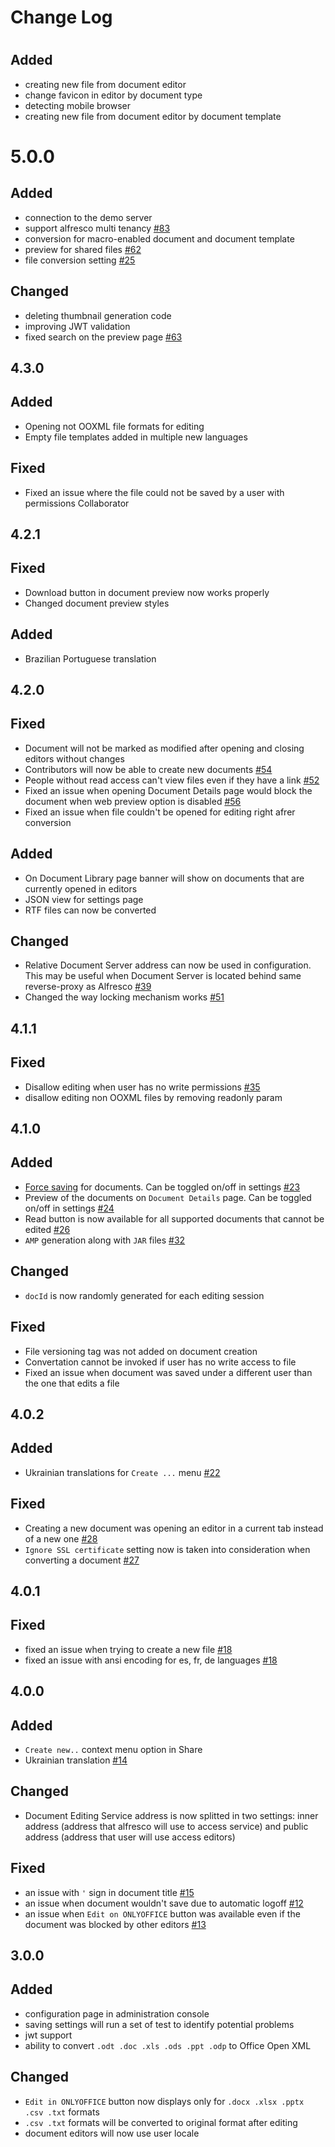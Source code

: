 # Change Log

#
## Added
- creating new file from document editor
- change favicon in editor by document type
- detecting mobile browser
- creating new file from document editor by document template

# 5.0.0
## Added
- connection to the demo server
- support alfresco multi tenancy [#83](https://github.com/ONLYOFFICE/onlyoffice-alfresco/issues/83)
- conversion for macro-enabled document and document template
- preview for shared files [#62](https://github.com/ONLYOFFICE/onlyoffice-alfresco/issues/62)
- file conversion setting [#25](https://github.com/ONLYOFFICE/onlyoffice-alfresco/issues/25)

## Changed
- deleting thumbnail generation code
- improving JWT validation
- fixed search on the preview page [#63](https://github.com/ONLYOFFICE/onlyoffice-alfresco/issues/63)

## 4.3.0
## Added
- Opening not OOXML file formats for editing
- Empty file templates added in multiple new languages

## Fixed
- Fixed an issue where the file could not be saved by a user with permissions Collaborator

## 4.2.1
## Fixed
- Download button in document preview now works properly
- Changed document preview styles

## Added
- Brazilian Portuguese translation

## 4.2.0
## Fixed
- Document will not be marked as modified after opening and closing editors without changes
- Contributors will now be able to create new documents [#54](https://github.com/ONLYOFFICE/onlyoffice-alfresco/issues/54)
- People without read access can't view files even if they have a link [#52](https://github.com/ONLYOFFICE/onlyoffice-alfresco/issues/52)
- Fixed an issue when opening Document Details page would block the document when web preview option is disabled  [#56](https://github.com/ONLYOFFICE/onlyoffice-alfresco/issues/56)
- Fixed an issue when file couldn't be opened for editing right afrer conversion

## Added
- On Document Library page banner will show on documents that are currently opened in editors
- JSON view for settings page
- RTF files can now be converted

## Changed
- Relative Document Server address can now be used in configuration. This may be useful when Document Server is located behind same reverse-proxy as Alfresco [#39](https://github.com/ONLYOFFICE/onlyoffice-alfresco/issues/39)
- Changed the way locking mechanism works [#51](https://github.com/ONLYOFFICE/onlyoffice-alfresco/issues/51)

## 4.1.1
## Fixed
- Disallow editing when user has no write permissions [#35](https://github.com/ONLYOFFICE/onlyoffice-alfresco/issues/35)
- disallow editing non OOXML files by removing readonly param

## 4.1.0
## Added
- [Force saving](https://api.onlyoffice.com/editors/save#forcesave) for documents. Can be toggled on/off in settings [#23](https://github.com/ONLYOFFICE/onlyoffice-alfresco/issues/23)
- Preview of the documents on `Document Details` page. Can be toggled on/off in settings [#24](https://github.com/ONLYOFFICE/onlyoffice-alfresco/issues/24)
- Read button is now available for all supported documents that cannot be edited [#26](https://github.com/ONLYOFFICE/onlyoffice-alfresco/pull/26)
- `AMP` generation along with `JAR` files [#32](https://github.com/ONLYOFFICE/onlyoffice-alfresco/issues/32)

## Changed
- `docId` is now randomly generated for each editing session

## Fixed
- File versioning tag was not added on document creation
- Convertation cannot be invoked if user has no write access to file
- Fixed an issue when document was saved under a different user than the one that edits a file

## 4.0.2
## Added
 - Ukrainian translations for `Create ...` menu [#22](https://github.com/ONLYOFFICE/onlyoffice-alfresco/pull/22)

## Fixed
 - Creating a new document was opening an editor in a current tab instead of a new one [#28](https://github.com/ONLYOFFICE/onlyoffice-alfresco/issues/28)
 - `Ignore SSL certificate` setting now is taken into consideration when converting a document [#27](https://github.com/ONLYOFFICE/onlyoffice-alfresco/issues/27)

## 4.0.1
## Fixed
 - fixed an issue when trying to create a new file [#18](https://github.com/ONLYOFFICE/onlyoffice-alfresco/issues/18)
 - fixed an issue with ansi encoding for es, fr, de languages [#18](https://github.com/ONLYOFFICE/onlyoffice-alfresco/issues/18)

## 4.0.0
## Added
 - `Create new..` context menu option in Share
 - Ukrainian translation [#14](https://github.com/ONLYOFFICE/onlyoffice-alfresco/issues/14)

## Changed
 - Document Editing Service address is now splitted in two settings: inner address (address that alfresco will use to access service) and public address (address that user will use access editors)

## Fixed
 - an issue with `'` sign in document title [#15](https://github.com/ONLYOFFICE/onlyoffice-alfresco/issues/15)
 - an issue when document wouldn't save due to automatic logoff [#12](https://github.com/ONLYOFFICE/onlyoffice-alfresco/issues/12)
 - an issue when `Edit on ONLYOFFICE` button was available even if the document was blocked by other editors [#13](https://github.com/ONLYOFFICE/onlyoffice-alfresco/issues/13)

## 3.0.0
## Added
- configuration page in administration console
- saving settings will run a set of test to identify potential problems
- jwt support
- ability to convert `.odt .doc .xls .ods .ppt .odp` to Office Open XML

## Changed
- `Edit in ONLYOFFICE` button now displays only for `.docx .xlsx .pptx .csv .txt` formats
- `.csv .txt` formats will be converted to original format after editing
- document editors will now use user locale
